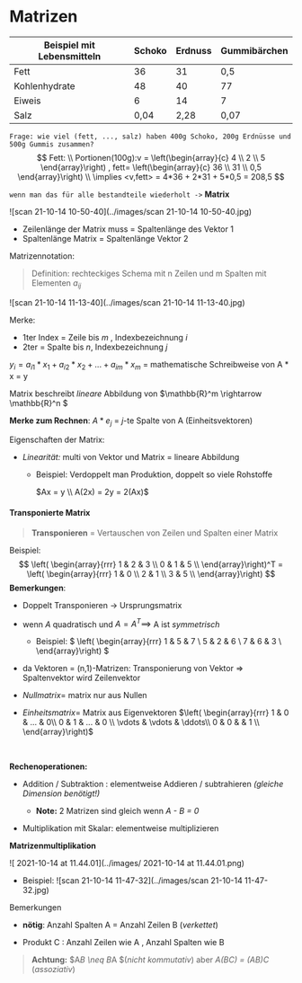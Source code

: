 # Matrizen

| **Beispiel** mit Lebensmitteln | Schoko | Erdnuss | Gummibärchen |
| ------------------------------ | ------ | ------- | ------------ |
| Fett                           | 36     | 31      | 0,5          |
| Kohlenhydrate                  | 48     | 40      | 77           |
| Eiweis                         | 6      | 14      | 7            |
| Salz                           | 0,04   | 2,28    | 0,07         |

`Frage: wie viel (fett, ..., salz) haben 400g Schoko, 200g Erdnüsse und 500g Gummis zusammen?`
$$
Fett: \\
Portionen(100g):v = \left(\begin{array}{c} 4 \\ 2 \\ 5 \end{array}\right) ,
fett= \left(\begin{array}{c} 36 \\ 31 \\ 0,5 \end{array}\right)
\\
\implies <v,fett> = 4*36 + 2*31 + 5*0,5 = 208,5
$$


`wenn man das für alle bestandteile wiederholt ->` **Matrix**



![scan 21-10-14 10-50-40](../images/scan 21-10-14 10-50-40.jpg)

- Zeilenlänge der Matrix muss = Spaltenlänge des Vektor 1
- Spaltenlänge Matrix = Spaltenlänge Vektor 2

Matrizennotation:

> Definition: rechteckiges Schema mit n Zeilen und m Spalten mit Elementen $a_{ij}$  

![scan 21-10-14 11-13-40](../images/scan 21-10-14 11-13-40.jpg)


Merke:

-  1ter Index = Zeile bis *m* , Indexbezeichnung *i*
- 2ter = Spalte bis *n*, Indexbezeichnung *j*

$y_i = a_{i1} * x_1 + a_{i2} * x_2 + ... + a_{im} * x_m$ = mathematische Schreibweise von A * x = y

Matrix beschreibt *lineare*  Abbildung von $\mathbb{R}^m \rightarrow \mathbb{R}^n  $

**Merke zum Rechnen**: $A*e_j$ = *j*-te Spalte von A (Einheitsvektoren)

Eigenschaften der Matrix: 

- *Linearität:* multi von Vektor und Matrix = lineare Abbildung 
  
    - Beispiel: Verdoppelt man Produktion, doppelt so viele Rohstoffe
    
        $Ax = y \\ A(2x) = 2y = 2(Ax)$ 



#### Transponierte Matrix

> **Transponieren** = Vertauschen von Zeilen und Spalten einer Matrix

Beispiel: 
$$
\left( \begin{array}{rrr}
1 & 2 & 3 \\ 
0 & 1 & 5 \\
\end{array}\right)^T = 
\left( \begin{array}{rrr}
1 & 0  \\ 
2 & 1  \\
3 & 5  \\ 
\end{array}\right)
$$
**Bemerkungen**: 

- Doppelt Transponieren -> Ursprungsmatrix

- wenn *A* quadratisch und $A = A^T \implies$ A ist *symmetrisch* 

    - Beispiel: $
    \left( \begin{array}{rrr}
        1 & 5 & 7 \\ 
        5 & 2 & 6 \\
        7 & 6 & 3 \\ 
        \end{array}\right)
    $
    
- da Vektoren = (n,1)-Matrizen: Transponierung von Vektor =\>  Spaltenvektor wird Zeilenvektor

- *Nullmatrix*= matrix nur aus Nullen

- *Einheitsmatrix*= Matrix aus Eigenvektoren $\left( \begin{array}{rrr}
          1 & 0 & ... & 0\\ 
          0 & 1 & ... & 0 \\ 
          \vdots & \vdots &  \ddots\\
          0 & 0  &  & 1 \\ 
          \end{array}\right)$

​    



**Rechenoperationen:**

- Addition / Subtraktion : elementweise Addieren  / subtrahieren *(gleiche Dimension benötigt!)*

    - **Note:** 2 Matrizen sind gleich wenn *A - B = 0*
- Multiplikation mit Skalar: elementweise multiplizieren



**Matrizenmultiplikation**

![ 2021-10-14 at 11.44.01](../images/ 2021-10-14 at 11.44.01.png)
   - Beispiel: ![scan 21-10-14 11-47-32](../images/scan 21-10-14 11-47-32.jpg)

Bemerkungen

- **nötig**: Anzahl Spalten A = Anzahl Zeilen B (*verkettet*) 

- Produkt C : Anzahl Zeilen wie A , Anzahl Spalten wie B

> **Achtung:** $A*B \neq B*A $(*nicht kommutativ*)
> aber *A(BC) = (AB)C*  (*assoziativ*)





